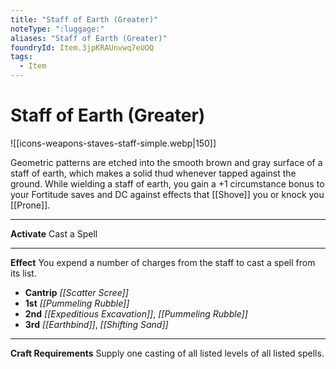 ```yaml
---
title: "Staff of Earth (Greater)"
noteType: ":luggage:"
aliases: "Staff of Earth (Greater)"
foundryId: Item.3jpKRAUnvwq7eUOQ
tags:
  - Item
---
```


# Staff of Earth (Greater)
![[icons-weapons-staves-staff-simple.webp|150]]

Geometric patterns are etched into the smooth brown and gray surface of a staff of earth, which makes a solid thud whenever tapped against the ground. While wielding a staff of earth, you gain a +1 circumstance bonus to your Fortitude saves and DC against effects that [[Shove]] you or knock you [[Prone]].

* * *

**Activate** Cast a Spell

* * *

**Effect** You expend a number of charges from the staff to cast a spell from its list.

*   **Cantrip** _[[Scatter Scree]]_
*   **1st** _[[Pummeling Rubble]]_
*   **2nd** _[[Expeditious Excavation]]_, _[[Pummeling Rubble]]_
*   **3rd** _[[Earthbind]]_, _[[Shifting Sand]]_

* * *

**Craft Requirements** Supply one casting of all listed levels of all listed spells.
